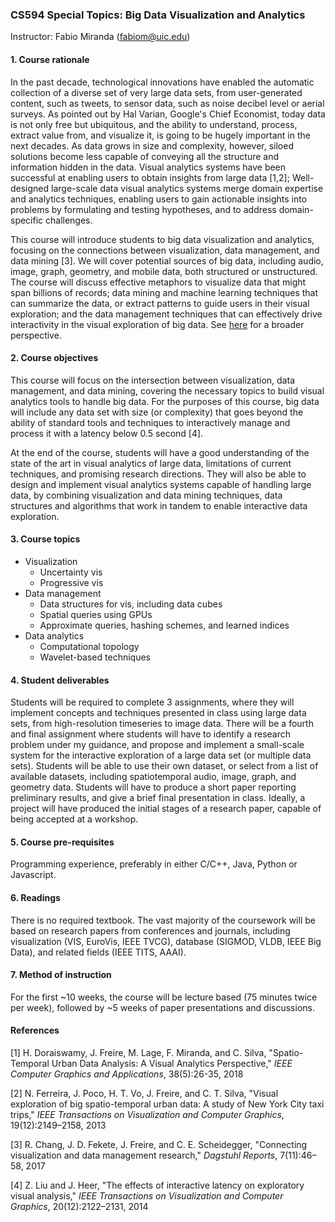 ### CS594 Special Topics: Big Data Visualization and Analytics

Instructor: Fabio Miranda (fabiom@uic.edu)

#### 1. Course rationale
In the past decade, technological innovations have enabled the automatic collection of a diverse set of very large data sets, from user-generated content, such as tweets, to sensor data, such as noise decibel level or aerial surveys. As pointed out by Hal Varian, Google's Chief Economist, today data is not only free but ubiquitous, and the ability to understand, process, extract value from, and visualize it, is going to be hugely important in the next decades. As data grows in size and complexity, however, siloed solutions become less capable of conveying all the structure and information hidden in the data. Visual analytics systems have been successful at enabling users to obtain insights from large data [1,2]; Well-designed large-scale data visual analytics systems merge domain expertise and analytics techniques, enabling users to gain actionable insights into problems by formulating and testing hypotheses, and to address domain-specific challenges.

This course will introduce students to big data visualization and analytics, focusing on the connections between visualization, data management, and data mining [3]. We will cover potential sources of big data, including audio, image, graph, geometry, and mobile data, both structured or unstructured. The course will discuss effective metaphors to visualize data that might span billions of records; data mining and machine learning techniques that can summarize the data, or extract patterns to guide users in their visual exploration; and the data management techniques that can effectively drive interactivity in the visual exploration of big data. See [here](https://fmiranda.me/research/) for a broader perspective.

#### 2. Course objectives

This course will focus on the intersection between visualization, data management, and data mining, covering the necessary topics to build visual analytics tools to handle big data. For the purposes of this course, big data will include any data set with size (or complexity) that goes beyond the ability of standard tools and techniques to interactively manage and process it with a latency below 0.5 second [4].

At the end of the course, students will have a good understanding of the state of the art in visual analytics of large data, limitations of current techniques, and promising research directions. They will also be able to design and implement visual analytics systems capable of handling large data, by combining visualization and data mining techniques, data structures and algorithms that work in tandem to enable interactive data exploration.

#### 3. Course topics

* Visualization
  * Uncertainty vis
  * Progressive vis
* Data management
  * Data structures for vis, including data cubes
  * Spatial queries using GPUs
  * Approximate queries, hashing schemes, and learned indices
* Data analytics
  * Computational topology
  * Wavelet-based techniques

#### 4. Student deliverables

Students will be required to complete 3 assignments, where they will implement concepts and techniques presented in class using large data sets, from high-resolution timeseries to image data. There will be a fourth and final assignment where students will have to identify a research problem under my guidance, and propose and implement a small-scale system for the interactive exploration of a large data set (or multiple data sets). Students will be able to use their own dataset, or select from a list of available datasets, including spatiotemporal audio, image, graph, and geometry data. Students will have to produce a short paper reporting preliminary results, and give a brief final presentation in class. Ideally, a project will have produced the initial stages of a research paper, capable of being accepted at a workshop.


#### 5. Course pre-requisites

Programming experience, preferably in either C/C++, Java, Python or Javascript.

#### 6. Readings

There is no required textbook. The vast majority of the coursework will be based on research papers from conferences and journals, including visualization (VIS, EuroVis, IEEE TVCG), database (SIGMOD, VLDB, IEEE Big Data), and related fields (IEEE TITS, AAAI).

#### 7. Method of instruction

For the first \~10 weeks, the course will be lecture based (75 minutes twice per week), followed by \~5 weeks of paper presentations and discussions.


#### References

[1] H. Doraiswamy, J. Freire, M. Lage, F. Miranda, and C. Silva, "Spatio-Temporal Urban Data Analysis: A Visual Analytics Perspective," *IEEE Computer Graphics and Applications*, 38(5):26-35, 2018

[2] N. Ferreira, J. Poco, H. T. Vo, J. Freire, and C. T. Silva, "Visual exploration of big spatio-temporal urban data: A study of New York City taxi trips," *IEEE Transactions on Visualization and Computer Graphics*, 19(12):2149–2158, 2013

[3] R. Chang, J. D. Fekete, J. Freire, and C. E. Scheidegger, "Connecting visualization and data management research," *Dagstuhl Reports*, 7(11):46–58, 2017

[4] Z. Liu and J. Heer, "The effects of interactive latency on exploratory visual analysis," *IEEE Transactions on Visualization and Computer Graphics*, 20(12):2122–2131, 2014